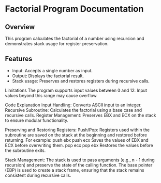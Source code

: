 # Factorial Program Documentation

## Overview
This program calculates the factorial of a number using recursion and demonstrates stack usage for register preservation.

## Features
- Input: Accepts a single number as input.
- Output: Displays the factorial result.
- Stack usage: Preserves and restores registers during recursive calls.

Limitations
The program supports input values between 0 and 12. Input values beyond this range may cause overflow.

Code Explanation
Input Handling: Converts ASCII input to an integer.
Recursive Subroutine: Calculates the factorial using a base case and recursive calls.
Register Management: Preserves EBX and ECX on the stack to ensure modular functionality.

Preserving and Restoring Registers:
Push/Pop:
Registers used within the subroutine are saved on the stack at the beginning and restored before returning.
For example:
push ebx
push ecx
Saves the values of EBX and ECX before overwriting them.
pop ecx
pop ebx
Restores the values before the subroutine exits.

Stack Management:
The stack is used to pass arguments (e.g., n - 1 during recursion) and preserve the state of the calling function.
The base pointer (EBP) is used to create a stack frame, ensuring that the stack remains consistent during recursive calls.
